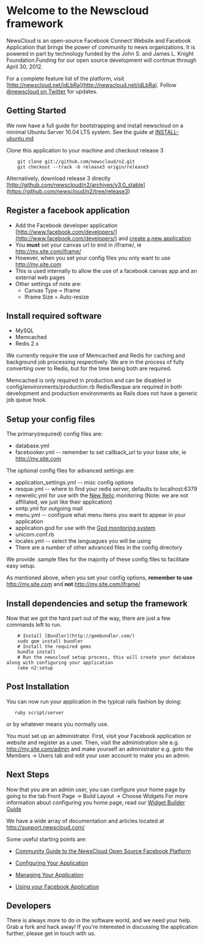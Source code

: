 Welcome to the Newscloud framework
==================================

NewsCloud is an open-source Facebook Connect Website and Facebook Application that brings the power of community to news  organizations. It is powered in part by technology funded by the John S. and James L. Knight Foundation.Funding for our open source development will continue through April 30, 2012.

For a complete feature list of the platform, visit [http://newscloud.net/idLbRa](http://newscloud.net/idLbRa). Follow [@newscloud on Twitter](http://twitter.com/newscloud) for updates.

Getting Started
---------------

We now have a full guide for bootstrapping and install newscloud on a minimal Ubuntu Server 10.04 LTS system.
See the guide at [INSTALL-ubuntu.md](https://github.com/newscloud/n2/blob/master/INSTALL-ubuntu.md)

Clone this application to your machine and checkout release 3

        git clone git://github.com/newscloud/n2.git
        git checkout --track -b release3 origin/release3

Alternatively, download release 3 directly [http://github.com/newscloud/n2/archives/v3.0_stable](https://github.com/newscloud/n2/tree/release3)

Register a facebook application
-------------------------------

  * Add the Facebook developer application [http://www.facebook.com/developers/](http://www.facebook.com/developers/) and [create a new application](http://www.facebook.com/developers/createapp.php)
  * You **must** set your canvas url to end in /iframe/, ie http://my.site.com/iframe/
  * However, when you set your config files you only want to use http://my.site.com
  * This is used internally to allow the use of a facebook canvas app and an external web pages
  * Other settings of note are:
    * Canvas Type = Iframe
	* Iframe Size = Auto-resize

Install required software
-------------------------

  * MySQL
  * Memcached
  * Redis 2.x

We currently require the use of Memcached and Redis for caching and background job processing respectively.  We are in the process of fully converting over to Redis, but for the time being both are required.

Memcached is only required in production and can be disabled in config/environments/production.rb
Redis/Resque are required in both development and production environments as Rails does not have a generic job queue hook.

Setup your config files
-----------------------

The primary(required) config files are:

  * database.yml
  * facebooker.yml -- remember to set callback_url to your base site, ie http://my.site.com

The optional config files for advanced settings are:

  * application_settings.yml -- misc config options
  * resque.yml -- where to find your redis server, defaults to localhost:6379
  * newrelic.yml for use with the [New Relic](http://newrelic.com/) monitoring (Note: we are not affiliated, we just like their application)
  * smtp.yml for outgoing mail
  * menu.yml -- configure what menu items you want to appear in your application
  * application.god for use with the [God monitoring system](http://god.rubyforge.org/)
  * unicorn.conf.rb
  * locales.yml -- select the languagues you will be using
  * There are a number of other advanced files in the config directory

We provide .sample files for the majority of these config files to facilitate easy setup.

As mentioned above, when you set your config options, **remember to use** http://my.site.com and **not** http://my.site.com/iframe/

Install dependencies and setup the framework
--------------------------------------------

Now that we got the hard part out of the way, there are just a few commands left to run.

        # Install [Bundler](http://gembundler.com/)
        sudo gem install bundler
        # Install the required gems
        bundle install
        # Run the newscloud setup process, this will create your database along with configuring your application
        rake n2:setup

Post Installation
-----------------

You can now run your application in the typical rails fashion by doing:

       ruby script/server

or by whatever means you normally use.

You must set up an administrator. First, visit your Facebook application or website and register as a user. Then, visit the administration site e.g. http://my.site.com/admin and make yourself an administrator e.g. goto the Members -> Users tab and edit your user account to make you an admin.

Next Steps
----------

Now that you are an admin user, you can configure your home page by going to the tab Front Page -> Build Layout -> Choose Widgets
For more information about configuring you home page, read our [Widget Builder Guide](http://support.newscloud.com/faqs/managing-your-application/using-the-new-masonry-layout-and-widget-builder)

We have a wide array of documentation and articles located at http://support.newscloud.com/

Some useful starting points are:

  * [Community Guide to the NewsCloud Open Source Facebook Platform](http://blog.newscloud.com/community-guide-to-the-newscloud-open-source-facebook-platform.html)
  
  * [Configuring Your Application](http://support.newscloud.com/faqs/configuring-your-application)
  
  * [Managing Your Application](http://support.newscloud.com/faqs/managing-your-application)
  
  * [Using your Facebook Application](http://support.newscloud.com/faqs/using-your-facebook-application)

Developers
----------

There is always more to do in the software world, and we need your help. Grab a fork and hack away! If you're interested in discussing the application further, please get in touch with us.
